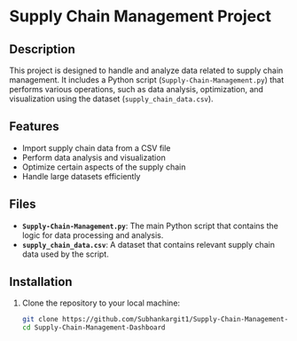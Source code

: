 # Supply Chain Management Project

## Description
This project is designed to handle and analyze data related to supply chain management. It includes a Python script (`Supply-Chain-Management.py`) that performs various operations, such as data analysis, optimization, and visualization using the dataset (`supply_chain_data.csv`).

## Features
- Import supply chain data from a CSV file
- Perform data analysis and visualization
- Optimize certain aspects of the supply chain
- Handle large datasets efficiently

## Files
- **`Supply-Chain-Management.py`**: The main Python script that contains the logic for data processing and analysis.
- **`supply_chain_data.csv`**: A dataset that contains relevant supply chain data used by the script.

## Installation
1. Clone the repository to your local machine:
   ```bash
   git clone https://github.com/Subhankargit1/Supply-Chain-Management-Dashboard.git
   cd Supply-Chain-Management-Dashboard

